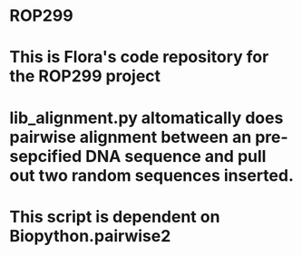 # ROP299
# This is Flora's code repository for the ROP299 project
# lib_alignment.py altomatically does pairwise alignment between an pre-sepcified DNA sequence and pull out two random sequences inserted.
# This script is dependent on Biopython.pairwise2
